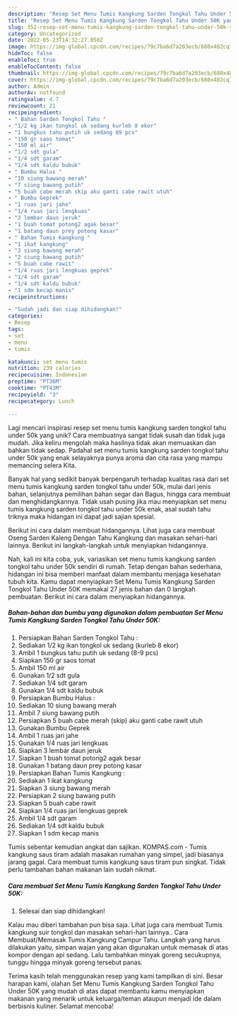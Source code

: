 ```yaml
---
description: "Resep Set Menu Tumis Kangkung Sarden Tongkol Tahu Under 50K yang Mantap"
title: "Resep Set Menu Tumis Kangkung Sarden Tongkol Tahu Under 50K yang Mantap"
slug: 352-resep-set-menu-tumis-kangkung-sarden-tongkol-tahu-under-50k-yang-mantap
category: Uncategorized
date: 2022-05-23T14:32:27.058Z
image: https://img-global.cpcdn.com/recipes/79c7ba6d7a203ecb/680x482cq70/set-menu-tumis-kangkung-sarden-tongkol-tahu-under-50k-foto-resep-utama.jpg
hideToc: false
enableToc: true
enableTocContent: false
thumbnail: https://img-global.cpcdn.com/recipes/79c7ba6d7a203ecb/680x482cq70/set-menu-tumis-kangkung-sarden-tongkol-tahu-under-50k-foto-resep-utama.jpg
cover: https://img-global.cpcdn.com/recipes/79c7ba6d7a203ecb/680x482cq70/set-menu-tumis-kangkung-sarden-tongkol-tahu-under-50k-foto-resep-utama.jpg
author: Admin
authorAv: notfound
ratingvalue: 4.7
reviewcount: 21
recipeingredient:
- " Bahan Sarden Tongkol Tahu "
- "1/2 kg ikan tongkol uk sedang kurleb 8 ekor"
- "1 bungkus tahu putih uk sedang 89 pcs"
- "150 gr saos tomat"
- "150 ml air"
- "1/2 sdt gula"
- "1/4 sdt garam"
- "1/4 sdt kaldu bubuk"
- " Bumbu Halus "
- "10 siung bawang merah"
- "7 siung bawang putih"
- "5 buah cabe merah skip aku ganti cabe rawit utuh"
- " Bumbu Geprek"
- "1 ruas jari jahe"
- "1/4 ruas jari lengkuas"
- "3 lembar daun jeruk"
- "1 buah tomat potong2 agak besar"
- "1 batang daun prey potong kasar"
- " Bahan Tumis Kangkung "
- "1 ikat kangkung"
- "3 siung bawang merah"
- "2 siung bawang putih"
- "5 buah cabe rawit"
- "1/4 ruas jari lengkuas geprek"
- "1/4 sdt garam"
- "1/4 sdt kaldu bubuk"
- "1 sdm kecap manis"
recipeinstructions:

- "Sudah jadi dan siap dihidangkan!"
categories:
- Resep
tags:
- set
- menu
- tumis

katakunci: set menu tumis 
nutrition: 239 calories
recipecuisine: Indonesian
preptime: "PT36M"
cooktime: "PT43M"
recipeyield: "3"
recipecategory: Lunch

---
```





Lagi mencari inspirasi resep set menu tumis kangkung sarden tongkol tahu under 50k yang unik? Cara membuatnya sangat tidak susah dan tidak juga mudah. Jika keliru mengolah maka hasilnya tidak akan memuaskan dan bahkan tidak sedap. Padahal set menu tumis kangkung sarden tongkol tahu under 50k yang enak selayaknya punya aroma dan cita rasa yang mampu memancing selera Kita.





Banyak hal yang sedikit banyak berpengaruh terhadap kualitas rasa dari set menu tumis kangkung sarden tongkol tahu under 50k, mulai dari jenis bahan, selanjutnya pemilihan bahan segar dan Bagus, hingga cara membuat dan menghidangkannya. Tidak usah pusing jika mau menyiapkan set menu tumis kangkung sarden tongkol tahu under 50k enak,      asal sudah tahu triknya maka hidangan ini dapat jadi sajian spesial.














Berikut ini cara dalam membuat hidangannya. Lihat juga cara membuat Oseng Sarden Kaleng Dengan Tahu Kangkung dan masakan sehari-hari lainnya. Berikut ini langkah-langkah untuk menyiapkan hidangannya.






Nah, kali ini kita coba, yuk, variasikan set menu tumis kangkung sarden tongkol tahu under 50k sendiri di rumah. Tetap dengan bahan sederhana, hidangan ini bisa memberi manfaat dalam membantu menjaga kesehatan tubuh kita. Kamu dapat menyiapkan Set Menu Tumis Kangkung Sarden Tongkol Tahu Under 50K memakai 27 jenis bahan dan 0 langkah pembuatan. Berikut ini cara dalam menyiapkan hidangannya.

<!--inarticleads1-->

##### Bahan-bahan dan bumbu yang digunakan dalam pembuatan Set Menu Tumis Kangkung Sarden Tongkol Tahu Under 50K:

1. Persiapkan  Bahan Sarden Tongkol Tahu :
1. Sediakan 1/2 kg ikan tongkol uk sedang (kurleb 8 ekor)
1. Ambil 1 bungkus tahu putih uk sedang (8-9 pcs)
1. Siapkan 150 gr saos tomat
1. Ambil 150 ml air
1. Gunakan 1/2 sdt gula
1. Sediakan 1/4 sdt garam
1. Gunakan 1/4 sdt kaldu bubuk
1. Persiapkan  Bumbu Halus :
1. Sediakan 10 siung bawang merah
1. Ambil 7 siung bawang putih
1. Persiapkan 5 buah cabe merah (skip) aku ganti cabe rawit utuh
1. Gunakan  Bumbu Geprek
1. Ambil 1 ruas jari jahe
1. Gunakan 1/4 ruas jari lengkuas
1. Siapkan 3 lembar daun jeruk
1. Siapkan 1 buah tomat potong2 agak besar
1. Gunakan 1 batang daun prey potong kasar
1. Persiapkan  Bahan Tumis Kangkung :
1. Sediakan 1 ikat kangkung
1. Siapkan 3 siung bawang merah
1. Persiapkan 2 siung bawang putih
1. Siapkan 5 buah cabe rawit
1. Siapkan 1/4 ruas jari lengkuas geprek
1. Ambil 1/4 sdt garam
1. Sediakan 1/4 sdt kaldu bubuk
1. Siapkan 1 sdm kecap manis


Tumis sebentar kemudian angkat dan sajikan. KOMPAS.com - Tumis kangkung saus tiram adalah masakan rumahan yang simpel, jadi biasanya jarang gagal. Cara membuat tumis kangkung saus tiram pun singkat. Tidak perlu tambahan bahan makanan lain sudah nikmat. 

<!--inarticleads2-->

##### Cara membuat Set Menu Tumis Kangkung Sarden Tongkol Tahu Under 50K:


1. Selesai dan siap dihidangkan!

Kalau mau diberi tambahan pun bisa saja. Lihat juga cara membuat Tumis kangkung suir tongkol dan masakan sehari-hari lainnya.. Cara Membuat/Memasak Tumis Kangkung Campur Tahu. Langkah yang harus dilakukan yaitu, simpan wajan yang akan digunakan untuk memasak di atas kompor dengan api sedang. Lalu tambahkan minyak goreng secukupnya, tunggu hingga minyak goreng tersebut panas. 

Terima kasih telah menggunakan resep yang kami tampilkan di sini. Besar harapan kami, olahan Set Menu Tumis Kangkung Sarden Tongkol Tahu Under 50K yang mudah di atas dapat membantu kamu menyiapkan makanan yang menarik untuk keluarga/teman ataupun menjadi ide dalam berbisnis kuliner. Selamat mencoba!
